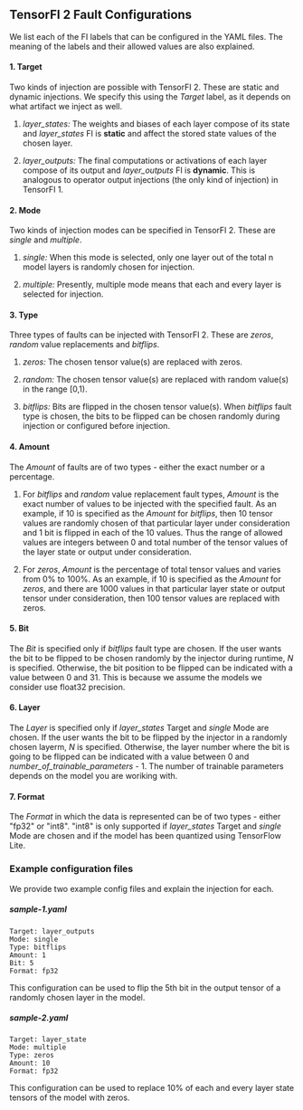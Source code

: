 ## TensorFI 2 Fault Configurations

We list each of the FI labels that can be configured in the YAML files. The meaning of the labels and their allowed values are also explained.

#### 1. Target

Two kinds of injection are possible with TensorFI 2. These are static and dynamic injections. We specify this using the *Target* label, as it depends on what artifact we inject as well.

1. *layer_states:* The weights and biases of each layer compose of its state and *layer_states* FI is **static** and affect the stored state values of the chosen layer.

2. *layer_outputs:* The final computations or activations of each layer compose of its output and *layer_outputs* FI is **dynamic**. This is analogous to operator output injections (the only kind of injection) in TensorFI 1.

#### 2. Mode

Two kinds of injection modes can be specified in TensorFI 2. These are *single* and *multiple*.

1. *single:*  When this mode is selected, only one layer out of the total n model layers is randomly chosen for injection.

2. *multiple:* Presently, multiple mode means that each and every layer is selected for injection.

#### 3. Type

Three types of faults can be injected with TensorFI 2. These are *zeros*, *random* value replacements and *bitflips*.

1. *zeros:* The chosen tensor value(s) are replaced with zeros.

2. *random:* The chosen tensor value(s) are replaced with random value(s) in the range [0,1).

3. *bitflips:* Bits are flipped in the chosen tensor value(s). When *bitflips* fault type is chosen, the bits to be flipped can be chosen randomly during injection or configured before injection.

#### 4. Amount

The *Amount* of faults are of two types - either the exact number or a percentage.

1. For *bitflips* and *random* value replacement fault types, *Amount* is the exact number of values to be injected with the specified fault. As an example, if 10 is specified as the *Amount* for *bitflips*, then 10 tensor values are randomly chosen of that particular layer under consideration and 1 bit is flipped in each of the 10 values. Thus the range of allowed values are integers between 0 and total number of the tensor values of the layer state or output under consideration.

2. For *zeros*, *Amount* is the percentage of total tensor values and varies from 0% to 100%. As an example, if 10 is specified as the *Amount* for *zeros*, and there are 1000 values in that particular layer state or output tensor under consideration, then 100 tensor values are replaced with zeros.

#### 5. Bit

The *Bit* is specified only if *bitflips* fault type are chosen. If the user wants the bit to be flipped to be chosen randomly by the injector during runtime, *N* is specified. Otherwise, the bit position to be flipped can be indicated with a value between 0 and 31. This is because we assume the models we consider use float32 precision.

#### 6. Layer

The *Layer* is specified only if *layer_states* Target and *single* Mode are chosen. If the user wants the bit to be flipped by the injector in a randomly chosen layerm, *N* is specified. Otherwise, the layer number where the bit is going to be flipped can be indicated with a value between 0 and *number_of_trainable_parameters* - 1. The number of trainable parameters depends on the model you are woriking with.

#### 7. Format

The *Format* in which the data is represented can be of two types - either "fp32" or "int8". "int8" is only supported if *layer_states* Target and *single* Mode are chosen and if the model has been quantized using TensorFlow Lite.

### Example configuration files

We provide two example config files and explain the injection for each.

##### sample-1.yaml

```
Target: layer_outputs
Mode: single
Type: bitflips
Amount: 1
Bit: 5
Format: fp32
```

This configuration can be used to flip the 5th bit in the output tensor of a randomly chosen layer in the model.

##### sample-2.yaml

```
Target: layer_state
Mode: multiple
Type: zeros
Amount: 10
Format: fp32
```

This configuration can be used to replace 10% of each and every layer state tensors of the model with zeros.